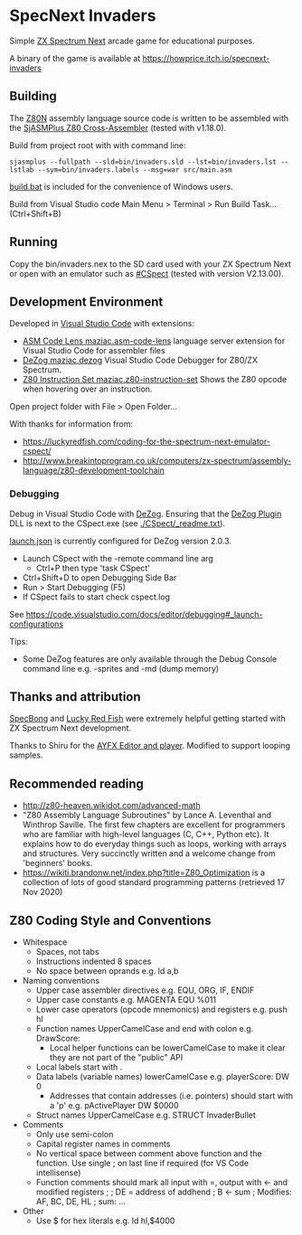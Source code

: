 # SpecNext Invaders
Simple [ZX Spectrum Next](https://www.specnext.com/) arcade game for educational purposes.

A binary of the game is available at https://howprice.itch.io/specnext-invaders

## Building

The [Z80N](https://wiki.specnext.dev/Extended_Z80_instruction_set) assembly language source code is written to be assembled with the [SjASMPlus Z80 Cross-Assembler](https://github.com/z00m128/sjasmplus) (tested with v1.18.0).

Build from project root with with command line:

```
sjasmplus --fullpath --sld=bin/invaders.sld --lst=bin/invaders.lst --lstlab --sym=bin/invaders.labels --msg=war src/main.asm
```

[build.bat](./build.bat) is included for the convenience of Windows users.

Build from Visual Studio code Main Menu > Terminal > Run Build Task... (Ctrl+Shift+B)

## Running

Copy the bin/invaders.nex to the SD card used with your ZX Spectrum Next or open with an emulator such as [#CSpect](http://www.cspect.org) (tested with version V2.13.00).

## Development Environment

Developed in [Visual Studio Code](https://code.visualstudio.com/) with extensions:
- [ASM Code Lens maziac.asm-code-lens](https://github.com/maziac/asm-code-lens) language server extension for Visual Studio Code for assembler files
- [DeZog maziac.dezog](https://github.com/maziac/DeZog) Visual Studio Code Debugger for Z80/ZX Spectrum.
- [Z80 Instruction Set maziac.z80-instruction-set](https://github.com/maziac/z80-instruction-set) Shows the Z80 opcode when hovering over an instruction.

Open project folder with  File > Open Folder...

With thanks for information from:
- https://luckyredfish.com/coding-for-the-spectrum-next-emulator-cspect/
- http://www.breakintoprogram.co.uk/computers/zx-spectrum/assembly-language/z80-development-toolchain

### Debugging

Debug in Visual Studio Code with [DeZog](https://github.com/maziac/DeZog). Ensuring that the [DeZog Plugin](https://github.com/maziac/DeZogPlugin) DLL is next to the CSpect.exe (see [./CSpect/_readme.txt](./CSpect/_readme.txt)). 

[launch.json](./.vscode/launch.json) is currently configured for DeZog version 2.0.3.

- Launch CSpect with the -remote command line arg
  - Ctrl+P then type 'task CSpect'
- Ctrl+Shift+D to open Debugging Side Bar
- Run > Start Debugging (F5)
- If CSpect fails to start check cspect.log

See https://code.visualstudio.com/docs/editor/debugging#_launch-configurations

Tips:
- Some DeZog features are only available through the Debug Console command line e.g. -sprites and -md (dump memory)

## Thanks and attribution

[SpecBong](https://github.com/ped7g/SpecBong) and [Lucky Red Fish](https://luckyredfish.com/patricias-spectrum-next-links/) were extremely helpful getting started with ZX Spectrum Next development.

Thanks to Shiru for the [AYFX Editor and player](https://shiru.untergrund.net/software.shtml#old). Modified to support looping samples.

## Recommended reading
- http://z80-heaven.wikidot.com/advanced-math
- "Z80 Assembly Language Subroutines" by Lance A. Leventhal and Winthrop Saville. The first few chapters are excellent for programmers who are familiar with high-level languages (C, C++, Python etc). It explains how to do everyday things such as loops, working with arrays and structures. Very succinctly written and a welcome change from 'beginners' books.
- https://wikiti.brandonw.net/index.php?title=Z80_Optimization is a collection of lots of good standard programming patterns (retrieved 17 Nov 2020)

## Z80 Coding Style and Conventions

- Whitespace
  - Spaces, not tabs
  - Instructions indented 8 spaces
  - No space between oprands e.g. ld a,b
- Naming conventions
  - Upper case assembler directives e.g. EQU, ORG, IF, ENDIF
  - Upper case constants e.g. MAGENTA EQU %011
  - Lower case operators (opcode mnemonics) and registers e.g. push hl
  - Function names UpperCamelCase and end with colon e.g. DrawScore:
    - Local helper functions can be lowerCamelCase to make it clear they are not part of the "public" API
  - Local labels start with .
  - Data labels (variable names) lowerCamelCase e.g. playerScore: DW 0
    - Addresses that contain addresses (i.e. pointers) should start with a 'p' e.g. pActivePlayer DW $0000
  - Struct names UpperCamelCase e.g. STRUCT InvaderBullet
- Comments
  - Only use semi-colon
  - Capital register names in comments
  - No vertical space between comment above function and the function. Use single ; on last line if required (for VS Code intellisense)
  - Function comments should mark all input with =, output with <- and modified registers
    ;
    ; DE = address of addhend
    ; B <- sum
    ; Modifies: AF, BC, DE, HL
    ;
    sum:
        ...
- Other
  - Use $ for hex literals e.g. ld hl,$4000
